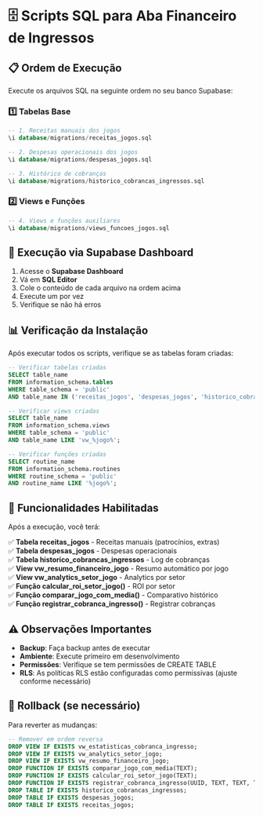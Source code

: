 # 🗄️ Scripts SQL para Aba Financeiro de Ingressos

## 📋 Ordem de Execução

Execute os arquivos SQL na seguinte ordem no seu banco Supabase:

### 1️⃣ **Tabelas Base**
```sql
-- 1. Receitas manuais dos jogos
\i database/migrations/receitas_jogos.sql

-- 2. Despesas operacionais dos jogos  
\i database/migrations/despesas_jogos.sql

-- 3. Histórico de cobranças
\i database/migrations/historico_cobrancas_ingressos.sql
```

### 2️⃣ **Views e Funções**
```sql
-- 4. Views e funções auxiliares
\i database/migrations/views_funcoes_jogos.sql
```

## 🔧 Execução via Supabase Dashboard

1. Acesse o **Supabase Dashboard**
2. Vá em **SQL Editor**
3. Cole o conteúdo de cada arquivo na ordem acima
4. Execute um por vez
5. Verifique se não há erros

## 📊 Verificação da Instalação

Após executar todos os scripts, verifique se as tabelas foram criadas:

```sql
-- Verificar tabelas criadas
SELECT table_name 
FROM information_schema.tables 
WHERE table_schema = 'public' 
AND table_name IN ('receitas_jogos', 'despesas_jogos', 'historico_cobrancas_ingressos');

-- Verificar views criadas
SELECT table_name 
FROM information_schema.views 
WHERE table_schema = 'public' 
AND table_name LIKE 'vw_%jogo%';

-- Verificar funções criadas
SELECT routine_name 
FROM information_schema.routines 
WHERE routine_schema = 'public' 
AND routine_name LIKE '%jogo%';
```

## 🎯 Funcionalidades Habilitadas

Após a execução, você terá:

✅ **Tabela receitas_jogos** - Receitas manuais (patrocínios, extras)  
✅ **Tabela despesas_jogos** - Despesas operacionais  
✅ **Tabela historico_cobrancas_ingressos** - Log de cobranças  
✅ **View vw_resumo_financeiro_jogo** - Resumo automático por jogo  
✅ **View vw_analytics_setor_jogo** - Analytics por setor  
✅ **Função calcular_roi_setor_jogo()** - ROI por setor  
✅ **Função comparar_jogo_com_media()** - Comparativo histórico  
✅ **Função registrar_cobranca_ingresso()** - Registrar cobranças  

## ⚠️ Observações Importantes

- **Backup**: Faça backup antes de executar
- **Ambiente**: Execute primeiro em desenvolvimento
- **Permissões**: Verifique se tem permissões de CREATE TABLE
- **RLS**: As políticas RLS estão configuradas como permissivas (ajuste conforme necessário)

## 🔄 Rollback (se necessário)

Para reverter as mudanças:

```sql
-- Remover em ordem reversa
DROP VIEW IF EXISTS vw_estatisticas_cobranca_ingresso;
DROP VIEW IF EXISTS vw_analytics_setor_jogo;
DROP VIEW IF EXISTS vw_resumo_financeiro_jogo;
DROP FUNCTION IF EXISTS comparar_jogo_com_media(TEXT);
DROP FUNCTION IF EXISTS calcular_roi_setor_jogo(TEXT);
DROP FUNCTION IF EXISTS registrar_cobranca_ingresso(UUID, TEXT, TEXT, TEXT);
DROP TABLE IF EXISTS historico_cobrancas_ingressos;
DROP TABLE IF EXISTS despesas_jogos;
DROP TABLE IF EXISTS receitas_jogos;
```
